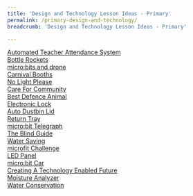 ```yaml
---
title: 'Design and Technology Lesson Ideas - Primary'
permalink: /primary-design-and-technology/
breadcrumb: 'Design and Technology Lesson Ideas - Primary'

---
```


[Automated Teacher Attendance System](/clementi-primary-automated-teachers-attendance-system/)<br>
[Bottle Rockets](/eunos-primary-bottle-rockets/)<br>
[micro:bits and drone](/farrer-park-primary-microbits-and-drone/)<br>
[Carnival Booths](/greenwood-carnival-booths-project/)<br>
[No Light Please](/hougang-primary-no-light-please/)<br>
[Care For Community](/mee-toh-school-care-for-community/)<br>
[Best Defence Animal](/montfort-junior-best-defence-animal/)<br>
[Electronic Lock](/poi-ching-electronic-lock/)<br>
[Auto Dustbin Lid](/raffles-girls-primary-auto-dustbin-lid/)<br>
[Return Tray](/raffles-girls-primary-return-tray/)<br>
[micro:bit Telegraph](/raffles-girls-primary-telegraph/)<br>
[The Blind Guide](/raffles-girls-primary-the-blind-guide/)<br>
[Water Saving](/raffles-girls-primary-water-saving/)<br>
[microfit Challenge](/roysth-school-microfit-challenge/)<br>
[LED Panel](/sengkang-primary-led-panel/)<br>
[micro:bit Car](/st-gabriels-microbit-car/)<br>
[Creating A Technology Enabled Future](/temasek-primary-creating-a-technology-enabled-future/)<br>
[Moisture Analyzer](/west-spring-primary-moisture-analyzer/)<br>
[Water Conservation](/west-view-primary-water-conservation)<br>
